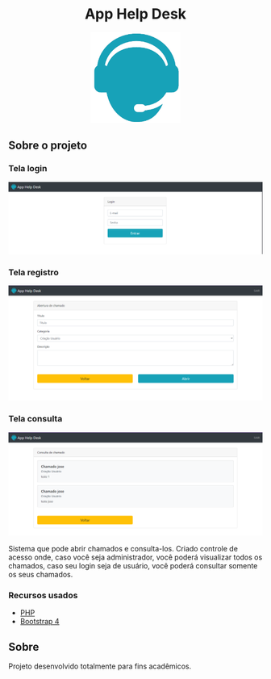  <h1 align="center">App Help Desk</h1>

<p align="center">
  <a href="https://github.com/othneildrew/Best-README-Template">
    <img src="img/logo.png" alt="Logo App Help Desk" width="180" height="180">
  </a>
</p>

<!-- Telas -->
## Sobre o projeto
### Tela login
<p align="center">
    <img src="img/tela_login.PNG" alt="Screenshot Login">
</p>

### Tela registro
<p align="center">
    <img src="img/tela_registro.PNG" alt="Screenshot Registro">
</p>

### Tela consulta
<p align="center">
    <img src="img/tela_consulta.PNG" alt="Screenshot Consulta">
</p>

Sistema que pode abrir chamados e consulta-los. Criado controle de acesso onde, caso você seja administrador, você poderá visualizar todos os chamados, caso seu login seja de usuário, você poderá consultar somente os seus chamados.

### Recursos usados

* [PHP](https://www.php.net/)
* [Bootstrap 4](https://getbootstrap.com/)

## Sobre

Projeto desenvolvido totalmente para fins acadêmicos.
